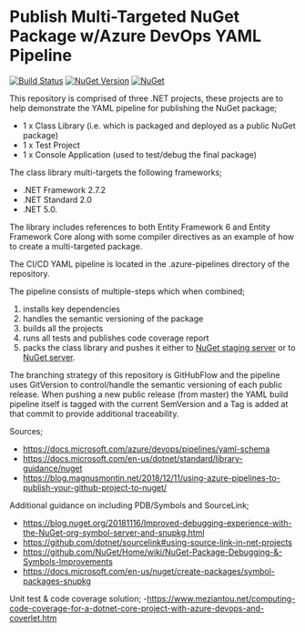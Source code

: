 # Publish Multi-Targeted NuGet Package w/Azure DevOps YAML Pipeline

[![Build Status](https://dev.azure.com/f2calv/github/_apis/build/status/f2calv.azdo-pipelines-yaml-nuget?branchName=master)](https://dev.azure.com/f2calv/github/_build/latest?definitionId=4&branchName=master)
[![NuGet Version](https://img.shields.io/nuget/v/MyPkgLib.svg?style=flat)](https://www.nuget.org/packages/MyPkgLib/)
[![NuGet](https://img.shields.io/nuget/dt/MyPkgLib.svg)](https://www.nuget.org/packages/MyPkgLib)

This repository is comprised of three .NET projects, these projects are to help demonstrate the YAML pipeline for publishing the NuGet package;
- 1 x Class Library (i.e. which is packaged and deployed as a public NuGet package)
- 1 x Test Project
- 1 x Console Application (used to test/debug the final package)

The class library multi-targets the following frameworks;
- .NET Framework 2.7.2
- .NET Standard 2.0
- .NET 5.0.

The library includes references to both Entity Framework 6 and Entity Framework Core along with some compiler directives as an example of how to create a multi-targeted package.

The CI/CD YAML pipeline is located in the .azure-pipelines directory of the repository.

The pipeline consists of multiple-steps which when combined;
1) installs key dependencies
2) handles the semantic versioning of the package
3) builds all the projects
4) runs all tests and publishes code coverage report
5) packs the class library and pushes it either to [NuGet staging server](https://int.nugettest.org/packages/MyPkgLib/) or to [NuGet server](https://www.nuget.org/packages/MyPkgLib).

The branching strategy of this repository is GitHubFlow and the pipeline uses GitVersion to control/handle the semantic versioning of each public release. When pushing a new public release (from master) the YAML build pipeline itself is tagged with the current SemVersion and a Tag is added at that commit to provide additional traceability.

Sources;
- https://docs.microsoft.com/azure/devops/pipelines/yaml-schema
- https://docs.microsoft.com/en-us/dotnet/standard/library-guidance/nuget
- https://blog.magnusmontin.net/2018/12/11/using-azure-pipelines-to-publish-your-github-project-to-nuget/

Additional guidance on including PDB/Symbols and SourceLink;
- https://blog.nuget.org/20181116/Improved-debugging-experience-with-the-NuGet-org-symbol-server-and-snupkg.html
- https://github.com/dotnet/sourcelink#using-source-link-in-net-projects
- https://github.com/NuGet/Home/wiki/NuGet-Package-Debugging-&-Symbols-Improvements
- https://docs.microsoft.com/en-us/nuget/create-packages/symbol-packages-snupkg

Unit test & code coverage solution;
-https://www.meziantou.net/computing-code-coverage-for-a-dotnet-core-project-with-azure-devops-and-coverlet.htm
